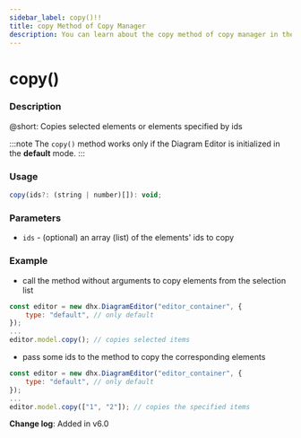 ```yaml
---
sidebar_label: copy()!!
title: copy Method of Copy Manager
description: You can learn about the copy method of copy manager in the documentation of the DHTMLX JavaScript Diagram library. Browse developer guides and API reference, try out code examples and live demos, and download a free 30-day evaluation version of DHTMLX Diagram.
---
```


# copy()

### Description

@short: Copies selected elements or elements specified by ids

:::note
The `copy()` method works only if the Diagram Editor is initialized in the **default** mode.
:::

### Usage

~~~jsx
copy(ids?: (string | number)[]): void;
~~~

### Parameters

- `ids` - (optional) an array (list) of the elements' ids to copy

### Example

- call the method without arguments to copy elements from the selection list 

~~~jsx {5}
const editor = new dhx.DiagramEditor("editor_container", { 
    type: "default", // only default
});
...
editor.model.copy(); // copies selected items
~~~

- pass some ids to the method to copy the corresponding elements 

~~~jsx {5}
const editor = new dhx.DiagramEditor("editor_container", { 
    type: "default", // only default
});
...
editor.model.copy(["1", "2"]); // copies the specified items 
~~~

**Change log**: Added in v6.0
